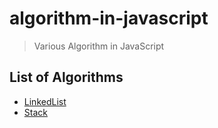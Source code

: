 # algorithm-in-javascript
> Various Algorithm in JavaScript


## List of Algorithms

- [LinkedList](src/linkedlist)
- [Stack](src/stack)
